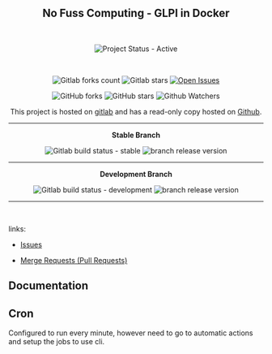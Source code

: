 <div align="center" width="100%">

## No Fuss Computing - GLPI in Docker



<br>

![Project Status - Active](https://img.shields.io/badge/Project%20Status-Active-green?logo=gitlab&style=plastic) 

<br>

![Gitlab forks count](https://img.shields.io/badge/dynamic/json?label=Forks&query=%24.forks_count&url=https%3A%2F%2Fgitlab.com%2Fapi%2Fv4%2Fprojects%2F12928828%2F&color=ff782e&logo=gitlab&style=plastic) ![Gitlab stars](https://img.shields.io/badge/dynamic/json?label=Stars&query=%24.star_count&url=https%3A%2F%2Fgitlab.com%2Fapi%2Fv4%2Fprojects%2F12928828%2F&color=ff782e&logo=gitlab&style=plastic) [![Open Issues](https://img.shields.io/badge/dynamic/json?color=ff782e&logo=gitlab&style=plastic&label=Open%20Issues&query=%24.statistics.counts.opened&url=https%3A%2F%2Fgitlab.com%2Fapi%2Fv4%2Fprojects%2F12928828%2Fissues_statistics)](https://gitlab.com/nofusscomputing/projects/docker-glpi/-/issues)



![GitHub forks](https://img.shields.io/github/forks/NoFussComputing/docker-glpi?logo=github&style=plastic&color=000000&labell=Forks) ![GitHub stars](https://img.shields.io/github/stars/NoFussComputing/docker-glpi?color=000000&logo=github&style=plastic) ![Github Watchers](https://img.shields.io/github/watchers/NoFussComputing/docker-glpi?color=000000&label=Watchers&logo=github&style=plastic)
<br>

This project is hosted on [gitlab](https://gitlab.com/nofusscomputing/projects/docker-glpi) and has a read-only copy hosted on [Github](https://github.com/NoFussComputing/docker-glpi).

----

**Stable Branch**

![Gitlab build status - stable](https://img.shields.io/badge/dynamic/json?color=ff782e&label=Build&query=0.status&url=https%3A%2F%2Fgitlab.com%2Fapi%2Fv4%2Fprojects%2F12928828%2Fpipelines%3Fref%3Dmaster&logo=gitlab&style=plastic) ![branch release version](https://img.shields.io/badge/dynamic/yaml?color=ff782e&logo=gitlab&style=plastic&label=Release&query=%24.commitizen.version&url=https%3A//gitlab.com/nofusscomputing/projects/docker-glpi%2F-%2Fraw%2Fmaster%2F.cz.yaml) 

----

**Development Branch** 

![Gitlab build status - development](https://img.shields.io/badge/dynamic/json?color=ff782e&label=Build&query=0.status&url=https%3A%2F%2Fgitlab.com%2Fapi%2Fv4%2Fprojects%2F12928828%2Fpipelines%3Fref%3Ddevelopment&logo=gitlab&style=plastic) ![branch release version](https://img.shields.io/badge/dynamic/yaml?color=ff782e&logo=gitlab&style=plastic&label=Release&query=%24.commitizen.version&url=https%3A//gitlab.com/nofusscomputing/projects/docker-glpi%2F-%2Fraw%2Fdevelopment%2F.cz.yaml)

----
<br>

</div>

links:

- [Issues](https://gitlab.com/nofusscomputing/projects/docker-glpi/-/issues)

- [Merge Requests (Pull Requests)](https://gitlab.com/nofusscomputing/projects/docker-glpi/-/merge_requests)

</div>

## Documentation




## Cron

Configured to run every minute, however need to go to automatic actions and setup the jobs to use cli.